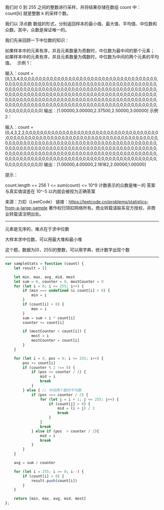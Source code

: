 我们对 0 到 255 之间的整数进行采样，并将结果存储在数组 count 中：count[k] 就是整数 k 的采样个数。

我们以 浮点数 数组的形式，分别返回样本的最小值、最大值、平均值、中位数和众数。其中，众数是保证唯一的。

我们先来回顾一下中位数的知识：

如果样本中的元素有序，并且元素数量为奇数时，中位数为最中间的那个元素；
如果样本中的元素有序，并且元素数量为偶数时，中位数为中间的两个元素的平均值。
 
示例 1：

输入：count = [0,1,3,4,0,0,0,0,0,0,0,0,0,0,0,0,0,0,0,0,0,0,0,0,0,0,0,0,0,0,0,0,0,0,0,0,0,0,0,0,0,0,0,0,0,0,0,0,0,0,0,0,0,0,0,0,0,0,0,0,0,0,0,0,0,0,0,0,0,0,0,0,0,0,0,0,0,0,0,0,0,0,0,0,0,0,0,0,0,0,0,0,0,0,0,0,0,0,0,0,0,0,0,0,0,0,0,0,0,0,0,0,0,0,0,0,0,0,0,0,0,0,0,0,0,0,0,0,0,0,0,0,0,0,0,0,0,0,0,0,0,0,0,0,0,0,0,0,0,0,0,0,0,0,0,0,0,0,0,0,0,0,0,0,0,0,0,0,0,0,0,0,0,0,0,0,0,0,0,0,0,0,0,0,0,0,0,0,0,0,0,0,0,0,0,0,0,0,0,0,0,0,0,0,0,0,0,0,0,0,0,0,0,0,0,0,0,0,0,0,0,0,0,0,0,0,0,0,0,0,0,0,0,0,0,0,0,0,0,0,0,0,0,0,0,0,0,0,0,0,0,0,0,0,0,0]
输出：[1.00000,3.00000,2.37500,2.50000,3.00000]
示例 2：

输入：count = [0,4,3,2,2,0,0,0,0,0,0,0,0,0,0,0,0,0,0,0,0,0,0,0,0,0,0,0,0,0,0,0,0,0,0,0,0,0,0,0,0,0,0,0,0,0,0,0,0,0,0,0,0,0,0,0,0,0,0,0,0,0,0,0,0,0,0,0,0,0,0,0,0,0,0,0,0,0,0,0,0,0,0,0,0,0,0,0,0,0,0,0,0,0,0,0,0,0,0,0,0,0,0,0,0,0,0,0,0,0,0,0,0,0,0,0,0,0,0,0,0,0,0,0,0,0,0,0,0,0,0,0,0,0,0,0,0,0,0,0,0,0,0,0,0,0,0,0,0,0,0,0,0,0,0,0,0,0,0,0,0,0,0,0,0,0,0,0,0,0,0,0,0,0,0,0,0,0,0,0,0,0,0,0,0,0,0,0,0,0,0,0,0,0,0,0,0,0,0,0,0,0,0,0,0,0,0,0,0,0,0,0,0,0,0,0,0,0,0,0,0,0,0,0,0,0,0,0,0,0,0,0,0,0,0,0,0,0,0,0,0,0,0,0,0,0,0,0,0,0,0,0,0,0,0,0]
输出：[1.00000,4.00000,2.18182,2.00000,1.00000]
 

提示：

count.length == 256
1 <= sum(count) <= 10^9
计数表示的众数是唯一的
答案与真实值误差在 10^-5 以内就会被视为正确答案

来源：力扣（LeetCode）
链接：https://leetcode.cn/problems/statistics-from-a-large-sample
著作权归领扣网络所有。商业转载请联系官方授权，非商业转载请注明出处。

----

元素是无序的，难点在于求中位数

大样本求中位数，可以用最大堆和最小堆

这个题，数据为[0，255]的整数，可以用字典，统计数字出现个数

----

```javascript
var sampleStats = function (count) {
    let result = []

    let min, max, avg, mid, most
    let sum = 0, counter = 0, mostCounter = 0
    for (let i = 0; i <= 255; i++) {
        if (min === undefined && count[i] > 0) {
            min = i
        }
        if (count[i] > 0) {
            max = i
        }
        sum = sum + i * count[i]
        counter += count[i]

        if (mostCounter < count[i]) {
            most = i
            mostCounter = count[i]
        }
    }

    for (let i = 0, pos = 0; i <= 255; i++) {
        pos += count[i]
        if (counter % 2 !== 0) {
            if (pos >= counter / 2) {
                mid = i
                break
            }
        } else { // 中间两个数的平均数
            if (pos === counter / 2) {
                for (let j = i + 1; j <= 255; j++) {
                    if (count[j] > 0) {
                        mid = (i + j) / 2
                        break
                    }
                }
                break
            } else if (pos  > counter / 2){
                mid = i
                break
            }
        }
    }

    avg = sum / counter

    for (let i = 255; i >= 0; i--) {
        if (count[i] > 0) {
            result.push(count[i])
        }
    }

    return [min, max, avg, mid, most]
};
```
